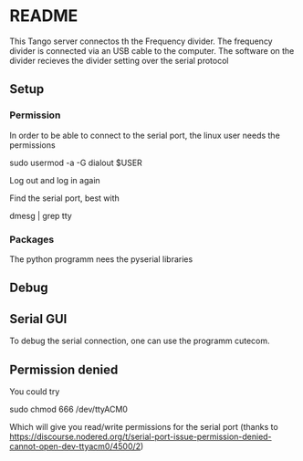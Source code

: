 # README

This Tango server connectos th the Frequency divider.
The frequency divider is connected via an USB cable to the computer.
The software on the divider recieves the divider setting over the serial protocol

## Setup

### Permission
In order to be able to connect to the serial port, the linux user needs the permissions

  sudo usermod -a -G dialout $USER

Log out and log in again

Find the serial port, best with 

  dmesg | grep tty

### Packages

The python programm nees the pyserial libraries


## Debug

## Serial GUI
To debug the serial connection, one can use the programm cutecom.

## Permission denied
You could try

   sudo chmod 666 /dev/ttyACM0

Which will give you read/write permissions for the serial port (thanks to https://discourse.nodered.org/t/serial-port-issue-permission-denied-cannot-open-dev-ttyacm0/4500/2)
